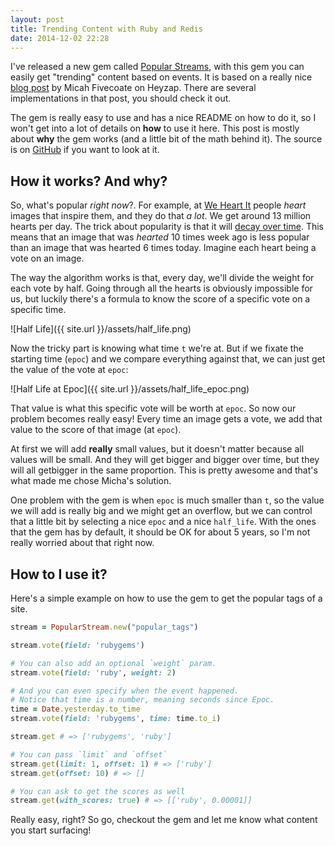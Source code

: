 ```yaml
---
layout: post
title: Trending Content with Ruby and Redis
date: 2014-12-02 22:28
---
```


I've released a new gem called [Popular Streams][1], with this gem you can easily
get "trending" content based on events. It is based on a really nice [blog post][2]
by Micah Fivecoate on Heyzap. There are several implementations in that post, you
should check it out.

The gem is really easy to use and has a nice README on how to do it, so I won't get
into a lot of details on **how** to use it here. This post is mostly about **why**
the gem works (and a little bit of the math behind it). The source is on
[GitHub][1] if you want to look at it.

## How it works? And why?

So, what's popular *right now*?. For example, at [We Heart It][whi] people *heart*
images that inspire them, and they do that *a lot*. We get around 13 million hearts
per day. The trick about popularity is that it will [decay over time][3]. This means
that an image that was *hearted* 10 times week ago is less popular than an image
that was hearted 6 times today. Imagine each heart being a vote on an image.

The way the algorithm works is that, every day, we'll divide the weight for each
vote by half. Going through all the hearts is obviously impossible for us, but
luckily there's a formula to know the score of a specific vote on a specific time.

![Half Life]({{ site.url }}/assets/half_life.png)

Now the tricky part is knowing what time `t` we're at. But if we fixate the starting
time (`epoc`) and we compare everything against that, we can just get the value of
the vote at `epoc`:

![Half Life at Epoc]({{ site.url }}/assets/half_life_epoc.png)

That value is what this specific vote will be worth at `epoc`. So now our problem
becomes really easy! Every time an image gets a vote, we add that value to the
score of that image (at `epoc`).

At first we will add **really** small values, but it doesn't matter because all
values will be small. And they will get bigger and bigger over time, but they will
all getbigger in the same proportion. This is pretty awesome and that's what made
me chose Micha's solution.

One problem with the gem is when `epoc` is much smaller than `t`, so the value we
will add is really big and we might get an overflow, but we can control that a
little bit by selecting a nice `epoc` and a nice `half_life`. With the ones that
the gem has by default, it should be OK for about 5 years, so I'm not really worried
about that right now.

## How to I use it?

Here's a simple example on how to use the gem to get the popular tags of a site.

```ruby
stream = PopularStream.new("popular_tags")

stream.vote(field: 'rubygems')

# You can also add an optional `weight` param.
stream.vote(field: 'ruby', weight: 2)

# And you can even specify when the event happened.
# Notice that time is a number, meaning seconds since Epoc.
time = Date.yesterday.to_time
stream.vote(field: 'rubygems', time: time.to_i)

stream.get # => ['rubygems', 'ruby']

# You can pass `limit` and `offset`
stream.get(limit: 1, offset: 1) # => ['ruby']
stream.get(offset: 10) # => []

# You can ask to get the scores as well
stream.get(with_scores: true) # => [['ruby', 0.00001]]
```

Really easy, right? So go, checkout the gem and let me know what content you
start surfacing!

[1]: https://github.com/nhocki/popular_streams
[2]: http://stdout.heyzap.com/2013/04/08/surfacing-interesting-content/
[3]: http://en.wikipedia.org/wiki/Exponential_decay
[whi]: http://weheartit.com
